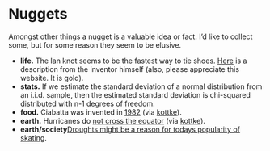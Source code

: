 # Nuggets
Amongst other things a nugget is a valuable idea or fact. I’d like to collect some, but for some reason they seem to be elusive. 

- **life.** The Ian knot seems to be the fastest way to tie shoes. [Here](https://www.fieggen.com/shoelace/ianknot.htm) is a description from the inventor himself (also, please appreciate this website. It is gold).  
- **stats.** If we estimate the standard deviation of a normal distribution from an i.i.d. sample, then the estimated standard deviation is chi-squared distributed with n-1 degrees of freedom.
- **food.** Ciabatta was invented in [1982](https://en.wikipedia.org/wiki/Ciabatta) (via [kottke](https://kottke.org)).
- **earth.** Hurricanes do [not cross the equator](https://www.iflscience.com/theres-a-weird-reason-why-hurricanes-never-cross-the-equator-68082) (via [kottke](https://kottke.org)).
- **earth/society**[Droughts might be a reason for todays popularity of skating](https://academic.oup.com/pnasnexus/article/2/12/pgad395/7462603).  
